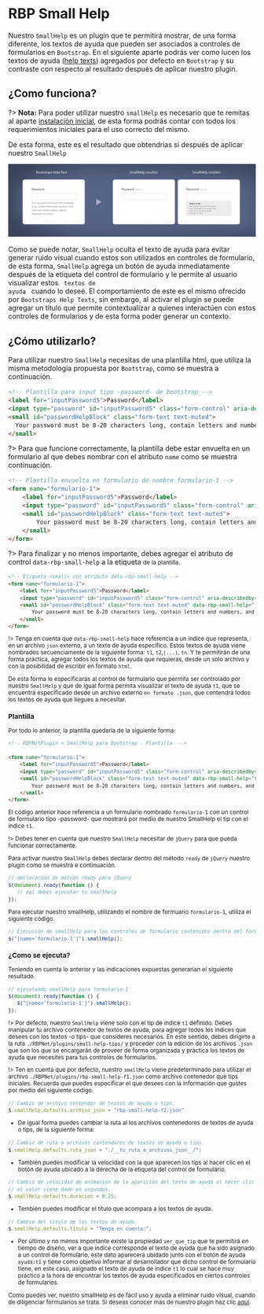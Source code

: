 # RBP Small Help

Nuestro <code>SmallHelp</code> es un plugin que te permitirá mostrar, de una forma diferente, los textos de ayuda que pueden ser asociados a controles de formularios en <code>Bootstrap</code>. En el siguiente aparte podrás ver como lucen los textos de ayuda ([help texts](https://getbootstrap.com/docs/4.5/components/forms/?#help-text)) agregados por defecto en <code>Bootstrap</code> y su contraste con respecto al resultado después de aplicar nuestro plugin.

## ¿Como funciona?

?> <b>Nota:</b> Para poder utilizar nuestro <code>smallHelp</code> es necesario que te remitas al aparte [instalación inicial](primeros_pasos.md), de esta forma podrás contar con todos los requerimientos iniciales para el uso correcto del mismo.

De esta forma, este es el resultado que obtendrias si después de aplicar nuestro <code>SmallHelp</code>

<img src="_media/small-help/small-help-comparacion.png"/>

Como se puede notar, <code>SmallHelp</code> oculta el texto de ayuda para evitar generar ruido visual cuando estos son utilizados en controles de formulario, de esta forma, <code>SmallHelp</code> agrega un botón de ayuda inmediatamente después de la etiqueta del control de formulario y le permite al usuario visualizar estos <code> textos de ayuda </code> cuando lo deseé. El comportamiento de este es el mismo ofrecido por <code>Bootstraps Help Texts</code>, sin embargo, al activar el plugin se puede agregar un título que permite contextualizar a quienes interactúen con estos controles de formularios y de esta forma poder generar un contexto.

## ¿Cómo utilizarlo?

Para utilizar nuestro <code>SmallHelp</code> necesitas de una plantilla html, que utiliza la misma metodología propuesta por <code>Bootstrap</code>, como se muestra a continuación.

````html
<!-- Plantilla para input tipo -password- de bootstrap -->
<label for="inputPassword5">Password</label>
<input type="password" id="inputPassword5" class="form-control" aria-describedby="passwordHelpBlock">
<small id="passwordHelpBlock" class="form-text text-muted">
  Your password must be 8-20 characters long, contain letters and numbers, and must not contain spaces, special characters, or emoji.
</small>
````

?> Para que funcione correctamente, la plantilla debe estar envuelta en un formulario al que debes nombrar con el atributo <code>name</code> como se muestra continuación.

````html
<!-- Plantilla envuelta en formulario de nombre formulario-1 -->
<form name="formulario-1">
    <label for="inputPassword5">Password</label>
    <input type="password" id="inputPassword5" class="form-control" aria-describedby="passwordHelpBlock">
    <small id="passwordHelpBlock" class="form-text text-muted">
        Your password must be 8-20 characters long, contain letters and numbers, and must not contain spaces, special characters, or emoji.
    </small>
</form>
````

?> Para finalizar y no menos importante, debes agregar el atributo de control <code>data-rbp-small-help</code> a la etiqueta <code><small></code> de la plantilla.

````html
<!-- Etiqueta <small> con atributo data-rbp-small-help -->
<form name="formulario-1">
    <label for="inputPassword5">Password</label>
    <input type="password" id="inputPassword5" class="form-control" aria-describedby="passwordHelpBlock">
    <small id="passwordHelpBlock" class="form-text text-muted" data-rbp-small-help="__SMALL_HELP_INDICE__">
        Your password must be 8-20 characters long, contain letters and numbers, and must not contain spaces, special characters, or emoji.
    </small>
</form>
````

!> Tenga en cuenta que <code>data-rbp-small-help</code> hace referencia a un indice que representa, en un archivo <code>json</code> externo, a un texto de ayuda específico. Estos textos de ayuda viene nombrados secuenciamente de la siguiente forma: <code>t1</code>, <code>t2</code>,<code>(...)</code>, <code>tn</code>. Y te permitirán de una forma práctica, agregar todos los textos de ayuda que requieras, desde un solo archivo y con la posibilidad de escribir en formato <code>html</code>.

De esta forma le especificarás al control de formulario que permita ser controlado por nuestro <code>SmallHelp</code> y que de igual forma permita visualizar el texto de ayuda <code>t1</code>, que se encuentra especificado desde un archivo externo <code>en formato .json</code>, que contendrá todos los textos de ayuda que llegues a necesitar.

### Plantilla

Por todo lo anterior, la plantilla quedaría de la siguiente forma:

````html
<!-- RBPNetPlugin > SmallHelp para Bootstrap - Plantilla- -->

<form name="formulario-1">
    <label for="inputPassword5">Password</label>
    <input type="password" id="inputPassword5" class="form-control" aria-describedby="passwordHelpBlock">
    <small id="passwordHelpBlock" class="form-text text-muted" data-rbp-small-help="t1">
        Your password must be 8-20 characters long, contain letters and numbers, and must not contain spaces, special characters, or emoji.
    </small>
</form>
````

El código anterior hace referencia a un formulario nombrado <code>formulario-1</code> con un control de formulario tipo -password- que mostrará por medio de nuestro <codoe>SmallHelp</code> el tip con el indice <code>t1</code>.

!> Debes tener en cuenta que nuestro <code>SmallHelp</code> necesitar de <code>jQuery</code> para que pueda funcionar correctamente.

Para activar nuestro <code>SmallHelp</code> debes declarar dentro del método <code>ready</code> de <code>jQuery</code> nuestro plugin como se muestra e continuación.

````js
// declaración de método ready para jQuery
$(document).ready(function () {
   // aqí debes ejecutar tu smallHelp
});
````

Para ejecutar nuestro smallHelp, utilizando el nombre de formuario <code>formulario-1</code>, utiliza el siguiente código.

````js
// Ejecución de smallHelp para los controles de formulario contenidos dentro del formulario de nombre formulario-1
$("[name='formulario-1']").smallHelp();
````

### ¿Como se ejecuta?

Teniendo en cuenta lo anterior y las indicaciones expuestas generarían el siguiente resultado.

````js
// ejecutando smallHelp para formulario-1
$(document).ready(function () {
   $("[name='formulario-1']").smallHelp();
});
````

!> Por defecto, nuestro <code>SmallHelp</code> viene solo con el tip de indice <code>t1</code> definido. Debes manipular tu archivo contenedor de textos de ayuda, para agregar todos los indices que desees con los textos -o tips- que consideres necesarios. En este sentido, debes dirigirte a la ruta <code>./RBPNet/plugins/small-help-tips/</code> y proceder con la edición de los archivos <code>.json</code> que son los que se encargarán de proveer de forma organizada y práctica los textos de ayuda que necesites para tus controles de formularios.

!> Ten en cuenta que por defecto, nuestro <code>smallHelp</code> viene predeterminado para utilizar el archivo <code>./RBPNet/plugins/rbp-small-help-f1.json</code> como archivo contenedor que tips iniciales. Recuerda que puedes especificar el que desees con la información que gustes por medio del siguiente código.

````js
// Cambio de archivo contendor de textos de ayuda o tips.
$.smallHelp.defaults.archivo_json = "rbp-small-help-f2.json"
````

- De igual forma puedes cambiar la ruta al los archivos contenedores de textos de ayuda o tips, de la siguiente forma:

````js
// Cambio de ruta a archivos contendores de textos de ayuda o tips.
$.smallHelp.defaults.ruta_json = "./__tu_ruta_a_archivos_json__/";
````

- También puedes modificar la velocidad con la que aparecen los tips al hacer clic en el botón de ayuda ubicado a la derecha de la etiqueta del control de formulario.

````js
// Cambio de velocidad de animación de la aparición del texto de ayuda al hacer clic en botón ayuda.
// el valor viene dado en segundos.
$.smallHelp.defaults.duracion = 0.25;
````

- Tembién puedes modificar el título que acompara a los textos de ayuda.

````js
// Cambio del título de los textos de ayuda.
$.smallHelp.defaults.titulo = "Tenga en cuenta:";
````

- Por último y no menos importante existe la propiedad <code>ver_que_tip</code> que te permitirá en tiempo de diseño, ver a que indice corresponde el texto de ayuda que ha sido asignado a un control de formulario, este dato aparecerá ubidado junto con el botón de ayuda <code>ayuda:t1</code> y tiene como objetivo informar al desarrollador que dicho control de formulario tiene, en este caso, asignado el texto de ayuda de indice <code>t1</code> lo cual se hace muy práctico a la hora de encontrar los textos de ayuda especificados en ciertos controles de formularios.

Como puedes ver, nuestro smallHelp es de fácil uso y ayuda a eliminar ruido visual, cuando de diligenciar formularios se trata. Si deseas conocer más de nuestro plugin haz clic [aquí](README.md).